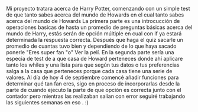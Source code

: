 Mi proyecto tratara acerca de Harry Potter, comenzando con un simple test de que tanto sabes acerca del mundo de Howards en el cual tanto sabes acerca del mundo de Howards 
La primera parte es una introcucción de operaciones basicas de hasta un promedio de preguntas básicas acerca del mundo de Harry, estás serán de  opción múltiple en cual con if ya estará determinada la respuesta correcta. Después que haga el quiz sacarle un promedio de cuantas tuvo bien y dependiendo de lo que haya sacado ponerle "Eres super fan "o" Ver la pelí. 
 En la segunda parte sería una especia de test de a que casa de Howard perteneces donde ahí  aplicare tanto los whiles y una lista para que según tus datos o tus preferencias salga a la casa que perteneces porque cada casa tiene una serie de valores.
Al día de hoy 4 de septiembre comencé añadir funciones para determinar qué tan fan eres, sigo en proceso de incorporarlas desde la parte de cuando ejecuto la parte de que opción es correcta junto con el contador pero mientras las realizaban salían con error seguiré trabajando las siguientes semanas en eso . 
:)

